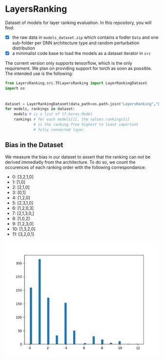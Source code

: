 # LayersRanking
Dataset of models for layer ranking evaluation. In this repository, you will find:
- [x] the raw data in `models_dataset.zip` which contains a fodler `Data` and one sub-folder per DNN architecture type and random perturbation distribution
- [x] a minimalist code base to load the models as a dataset iterator in `src`

The current version only supports tensorflow, which is the only requirement. We plan on providing support for torch as soon as possible.
The intended use is the following:

```python
from LayersRanking.src.TFLayersRanking import LayerRankingDataset
import os


dataset = LayerRankingDataset(data_path=os.path.join("LayersRanking","Data", "transfo_dirac"))
for models, rankings in dataset:
    models # is a list of tf.keras.Model
    rankings # for each models[i], the values rankings[i]
             # is the ranking from highest to least important
             # fully connected layer.
```

## Bias in the Dataset

We measure the bias in our dataset to assert that the ranking can not be derived immediatly from the architecture. To do so, we count the occurences of each ranking order 
with the following correspondance: 
 - 0: [3,2,1,0]
 - 1: [1,0]
 - 2: [2,1,0]
 - 3: [0,1]
 - 4: [1,2,0]
 - 5: [2,3,1,0]
 - 6: [1,2,0,3]
 - 7: [2,1,3,0,]
 - 8: [1,0,2]
 - 9: [1,2,3,0]
 - 10: [1,3,2,0]
 - 11: [3,2,0,1]

![image info](./figs/diversity.png)